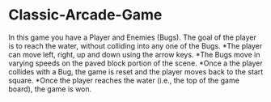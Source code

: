 # Classic-Arcade-Game

In this game you have a Player and Enemies (Bugs). The goal of the player is to reach the water, without colliding into any one of the Bugs.
*The player can move left, right, up and down using the arrow keys.
*The Bugs move in varying speeds on the paved block portion of the scene.
*Once a the player collides with a Bug, the game is reset and the player moves back to the start square.
*Once the player reaches the water (i.e., the top of the game board), the game is won.
